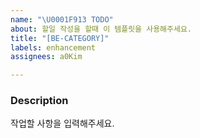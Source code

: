 ```yaml
---
name: "\U0001F913 TODO"
about: 할일 작성을 할때 이 템플릿을 사용해주세요.
title: "[BE-CATEGORY]"
labels: enhancement
assignees: a0Kim

---
```


### Description
작업할 사항을 입력해주세요.
